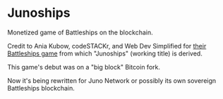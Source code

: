 # Junoships

Monetized game of Battleships on the blockchain.

Credit to Ania Kubow, codeSTACKr, and Web Dev Simplified for [their Battleships game](https://github.com/kubowania/battleships) from which "Junoships" (working title) is derived.

This game's debut was on a "big block" Bitcoin fork.

Now it's being rewritten for Juno Network or possibly its own sovereign Battleships blockchain.
